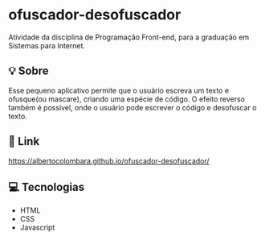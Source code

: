 # ofuscador-desofuscador
Atividade da disciplina de Programação Front-end, para a graduação em Sistemas para Internet.

## 💡 Sobre 

Esse pequeno aplicativo permite que o usuário escreva um texto e ofusque(ou mascare), criando uma espécie de código.
O efeito reverso também é possível, onde o usuário pode escrever o código e desofuscar o texto.

## 🔗 Link

https://albertocolombara.github.io/ofuscador-desofuscador/

## 💻 Tecnologias

- HTML
- CSS
- Javascript
